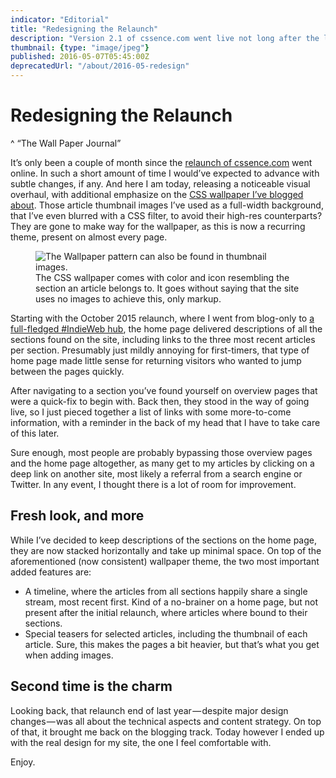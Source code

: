```yaml
---
indicator: "Editorial"
title: "Redesigning the Relaunch"
description: "Version 2.1 of cssence.com went live not long after the last major change."
thumbnail: {type: "image/jpeg"}
published: 2016-05-07T05:45:00Z
deprecatedUrl: "/about/2016-05-redesign"
---
```


# Redesigning the Relaunch
^ “The Wall Paper Journal”

It’s only been a couple of month since the [relaunch of cssence.com](/about) went online. In such a short amount of time I would’ve expected to advance with subtle changes, if any. And here I am today, releasing a noticeable visual overhaul, with additional emphasize on the [<abbr>CSS</abbr> wallpaper I’ve blogged about](/2015/head-display-block). Those article thumbnail images I’ve used as a full-width background, that I’ve even blurred with a CSS filter, to avoid their high-res counterparts? They are gone to make way for the wallpaper, as this is now a recurring theme, present on almost every page.

<figure class="portrait"><img src="/2016/redesign.jpg" alt="The Wallpaper pattern can also be found in thumbnail images."><figcaption>The CSS wallpaper comes with color and icon resembling the section an article belongs to. It goes without saying that the site uses no images to achieve this, only markup.</figcaption></figure>

Starting with the October 2015 relaunch, where I went from blog-only to [a full-fledged #IndieWeb hub](/2015/own-your-own-data), the home page delivered descriptions of all the sections found on the site, including links to the three most recent articles per section. Presumably just mildly annoying for first-timers, that type of home page made little sense for returning visitors who wanted to jump between the pages quickly.

After navigating to a section you’ve found yourself on overview pages that were a quick-fix to begin with. Back then, they stood in the way of going live, so I just pieced together a list of links with some more-to-come information, with a reminder in the back of my head that I have to take care of this later.

Sure enough, most people are probably bypassing those overview pages and the home page altogether, as many get to my articles by clicking on a deep link on another site, most likely a referral from a search engine or Twitter. In any event, I thought there is a lot of room for improvement.

## Fresh look, and more

While I’ve decided to keep descriptions of the sections on the home page, they are now stacked horizontally and take up minimal space. On top of the aforementioned (now consistent) wallpaper theme, the two most important added features are:

* A timeline, where the articles from all sections happily share a single stream, most recent first. Kind of a no-brainer on a home page, but not present after the initial relaunch, where articles where bound to their sections.
* Special teasers for selected articles, including the thumbnail of each article. Sure, this makes the pages a bit heavier, but that’s what you get when adding images.

## Second time is the charm

Looking back, that relaunch end of last year&#x200a;—&#x200a;despite major design changes&#x200a;—&#x200a;was all about the technical aspects and content strategy. On top of that, it brought me back on the blogging track. Today however I ended up with the real design for my site, the one I feel comfortable with.

Enjoy.
